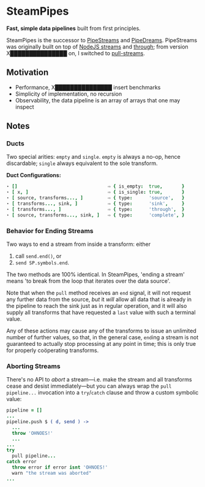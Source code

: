 

# SteamPipes

**Fast, simple data pipelines** built from first principles.

SteamPipes is the successor to [PipeStreams](https://github.com/loveencounterflow/pipestreams) and
[PipeDreams](https://github.com/loveencounterflow/pipedreams). PipeStreams was originally built on top of
[NodeJS streams](X███████████████) and [through](X███████████████); from version X███████████████ on, I
switched to [pull-streams](https://pull-stream.github.io).

## Motivation

* Performance, X███████████████ insert benchmarks
* Simplicity of implementation, no recursion
* Observability, the data pipeline is an array of arrays that one may inspect

## Notes

### Ducts

Two special arities: `empty` and `single`. `empty` is always a no-op, hence discardable; `single` always
equivalent to the sole transform.

**Duct Configurations:**

```coffee
⋆ []                                 ⇨ { is_empty:  true,       }
⋆ [ x, ]                             ⇨ { is_single: true,       }
⋆ [ source, transforms..., ]         ⇨ { type:      'source',   }
⋆ [ transforms..., sink, ]           ⇨ { type:      'sink',     }
⋆ [ transforms..., ]                 ⇨ { type:      'through',  }
⋆ [ source, transforms..., sink, ]   ⇨ { type:      'complete', }
```

### Behavior for Ending Streams

Two ways to end a stream from inside a transform: either

1)  call `send.end()`, or
2)  `send SP.symbols.end`.

The two methods are 100% identical. In SteamPipes, 'ending a stream' means 'to break from the loop that
iterates over the data source'.

Note that when the `pull` method receives an `end` signal, it will not request any further data from the
source, *but* it *will* allow all data that is already in the pipeline to reach the sink just as in regular
operation, and it will also supply all transforms that have requested a `last` value with such a terminal
value.

Any of these actions may cause any of the transforms to issue an unlimited number of further values, so
that, in the general case, `end`ing a stream is not guaranteed to actually stop processing at any point in
time; this is only true for properly coöperating transforms.



### Aborting Streams

There's no API to *abort* a stream—i.e. make the stream and all transforms cease and desist immediately—but
you can always wrap the `pull pipeline...` invocation into a `try`/`catch` clause and throw a custom
symbolic value:

```coffee
pipeline = []
...
pipeline.push $ ( d, send ) ->
  ...
  throw 'OHNOES!'
  ...
...
try
  pull pipeline...
catch error
  throw error if error isnt 'OHNOES!'
  warn "the stream was aborted"
...
```
